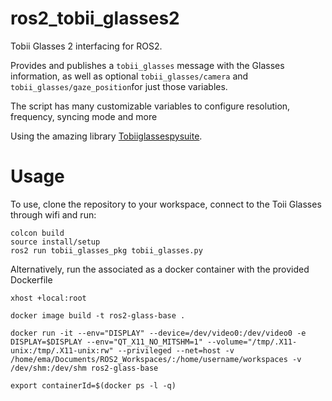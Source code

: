 # ros2_tobii_glasses2

Tobii Glasses 2 interfacing for ROS2.

Provides and publishes a `tobii_glasses` message with the Glasses information, as well as optional `tobii_glasses/camera` and `tobii_glasses/gaze_position`for just those variables.

The script has many customizable variables to configure resolution, frequency, syncing mode and more

Using the amazing library [Tobiiglassespysuite](https://github.com/ddetommaso/TobiiGlassesPySuite).

# Usage

To use, clone the repository to your workspace, connect to the Toii Glasses through wifi and run:

```
colcon build
source install/setup
ros2 run tobii_glasses_pkg tobii_glasses.py
```

Alternatively, run the associated as a docker container with the provided Dockerfile

```
xhost +local:root

docker image build -t ros2-glass-base .

docker run -it --env="DISPLAY" --device=/dev/video0:/dev/video0 -e DISPLAY=$DISPLAY --env="QT_X11_NO_MITSHM=1" --volume="/tmp/.X11-unix:/tmp/.X11-unix:rw" --privileged --net=host -v /home/ema/Documents/ROS2_Workspaces/:/home/username/workspaces -v /dev/shm:/dev/shm ros2-glass-base

export containerId=$(docker ps -l -q)

```

<!--
# Citation

'''
@inproceedings{Nunez:2022,
 author = {Emanuel Nunez Sardinha, Virginia Ruiz Garate},
 title = {TobiiGlassesPySuite: An Open-source Suite for Using the Tobii Pro Glasses 2 in Eye-tracking Studies},
 booktitle = {Proceedings of the 11th ACM Symposium on Eye Tracking Research \& Applications},
 series = {ETRA '19},
 year = {2019},
 isbn = {978-1-4503-6709-7},
 location = {Denver, Colorado},
 pages = {46:1--46:5},
 articleno = {46},
 numpages = {5},
 url = {http://doi.acm.org/10.1145/3314111.3319828},
 doi = {10.1145/3314111.3319828},
 acmid = {3319828},
 publisher = {ACM},
 address = {New York, NY, USA},
 keywords = {Tobii Pro Glasses 2, eye-tracking, human-computer interaction, open-source, wearable computing, wearable eye-tracker},
}
'''
-->
